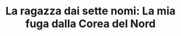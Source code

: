 ---
layout: book
title: "La ragazza dai sette nomi: La mia fuga dalla Corea del Nord"
author_first_name: "Hyeonseo Lee"
author_last_name: "Lee"
cover_url: "/assets/images/book-cover-placeholder.jpg"
year: 2023
---